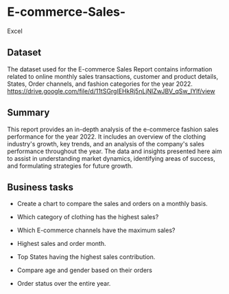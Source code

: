 # E-commerce-Sales-
Excel

## Dataset
The dataset used for the E-commerce Sales Report contains information related to online monthly sales transactions, customer and product details, States, Order channels, and fashion categories for the year 2022.
https://drive.google.com/file/d/11tSGrgIEHkRj5nLjNlZwJBV_qSw_IYlf/view

## Summary
This report provides an in-depth analysis of the e-commerce fashion sales performance for the year 2022. It includes an overview of the clothing industry's growth, key trends, and an analysis of the company's sales performance throughout the year. The data and insights presented here aim to assist in understanding market dynamics, identifying areas of success, and formulating strategies for future growth. 

## Business tasks
* Create a chart to compare the sales and orders on a monthly basis.

* Which category of clothing has the highest sales?

* Which E-commerce channels have the maximum sales?

* Highest sales and order month.

* Top States having the highest sales contribution.

* Compare age and gender based on their orders

* Order status over the entire year.
